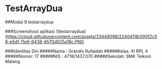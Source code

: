 # TestArrayDua
##Modul 9 testarraydua

###Screenshoot aplikasi
![testarraydua](https://cloud.githubusercontent.com/assets/23449098/22404118/000f2c58-e5df-11e6-8438-4570d025a18c.PNG

###Identitas Diri
#####Nama : Grandis Rufaidah
#####Kelas: XI RPL 4
#####Nomor: 17
#####NIS : 4718/1437.070
#####Sekolah: SMK Telkom Malang
